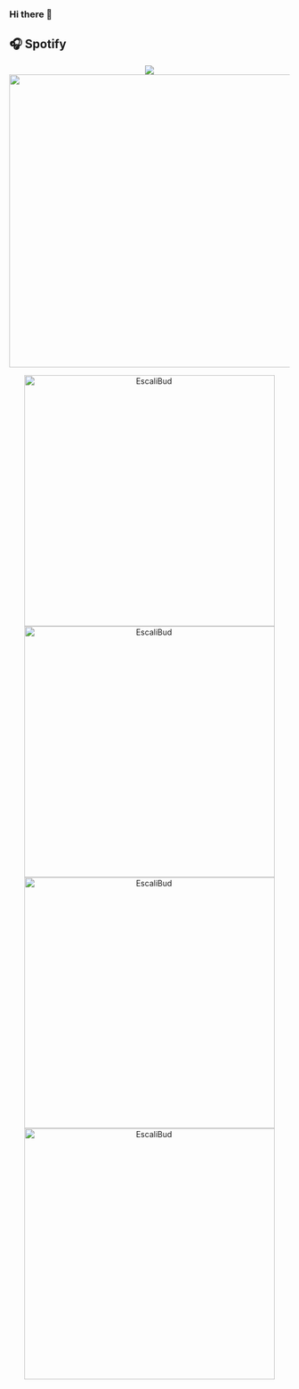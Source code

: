 ### Hi there 👋

## **🎧 Spotify**
<p align="center">
<a href="https://spotify-github-profile.vercel.app/api/view?uid=z8vtap612j1ajql4wsyhl074i&redirect=true"><img src="https://spotify-github-profile.vercel.app/api/view?uid=z8vtap612j1ajql4wsyhl074i&cover_image=true&theme=default&show_offline=true&background_color=0d11170&interchange=false&bar_color_cover=true"></a><a href="https://open.spotify.com/user/z8vtap612j1ajql4wsyhl074i?si=6962aa5c8435476f"><img width="525" src="https://spotify-recently-played-readme.vercel.app/api?user=z8vtap612j1ajql4wsyhl074i"></a>
</p>



<div align="center">
   <a href="https://github.com/EscaliBud/">
     <img src="https://github-readme-stats.vercel.app/api?username=EscaliBud&&include_all_commits=true&count_private=true&show_icons=true&theme=synthwave&hide_border=true" width="450" alt="EscaliBud"/>
     <img src="https://github-readme-streak-stats.herokuapp.com/?user=EscaliBud&theme=synthwave&hide_border=true&date_format=j%20M[%20Y]" width="450" alt="EscaliBud"/>
     <img src="https://github-readme-stats.vercel.app/api/top-langs/?username=EscaliBud&layout=compact&theme=synthwave" width="450"  alt="EscaliBud"/>
     <img src="https://github-profile-trophy.vercel.app/?username=EscaliBud&title=MultipleLang,Stars,Followers,Issues,Commits,Puller&row=2&column=3&layout=compact&theme=synthwave&no-frame=true&no-bg=true" width="450" alt="EscaliBud"/>
   </a>
</div>
